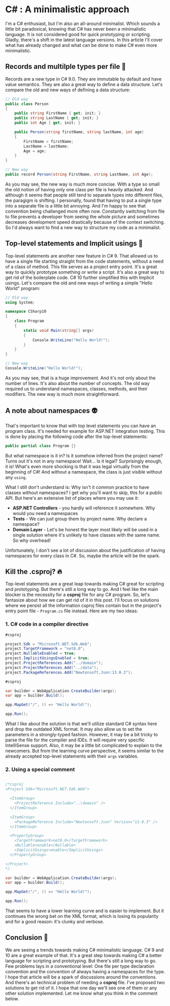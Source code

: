 # C# : A minimalistic approach

I'm a C# enthusiast, but I'm also an all-around minimalist. Which sounds a little bit paradoxical, knowing that C# has never been a minimalistic language. It is not considered good for quick prototyping or scripting. Gladly, there's a shift in the latest language versions. In this article I'll cover what has already changed and what can be done to make C# even more minimalistic.

## Records and multilple types per file :page_facing_up:

Records are a new type in C# 9.0. They are immutable by default and have value semantics. They are also a great way to define a data structure. Let's compare the old and new ways of defining a data structure:

```csharp
// Old way
public class Person
{
    public string FirstName { get; init; }
    public string LastName { get; init; }
    public int Age { get; init; }

    public Person(string firstName, string lastName, int age)
    {
        FirstName = firstName;
        LastName = lastName;
        Age = age;
    }
}

// New way
public record Person(string FirstName, string LastName, int Age);
```

As you may see, the new way is much more concise. With a type so small the old notion of having only one class per file is heavily attacked. And although it seems that people still tend to separate types into different files, the paragigm is shifting. I personally, found that having to put a single type into a separate file is a little bit annoying. And I'm happy to see that convention being challenged more often now. Constantly switching from file to file prevents a developer from seeing the whole picture and sometimes decreases development speed drastically because of the context switching. So I'd always want to find a new way to structure my code as a minimalist.

## Top-level statements and Implicit usings :rocket:

Top-level statements are another new feature in C# 9. That allowed us to have a single file starting straight from the code statements, without a need of a class of method. This file serves as a project entry point. It's a great way to quickly prototype something or write a script. It's also a great way to get rid of the boilerplate code. C# 10 further simplified this with Implicit usings. Let's compare the old and new ways of writing a simple "Hello World" program:

```csharp
// Old way
using System;

namespace CSharp10
{
    class Program
    {
        static void Main(string[] args)
        {
            Console.WriteLine("Hello World!");
        }
    }
}
```

```csharp
// New way
Console.WriteLine("Hello World!");
```

As you may see, that is a huge improvement. And it's not only about the number of lines. It's also about the number of concepts. The old way required us to understand namespaces, classes, methods, and their modifiers. The new way is much more straightforward.

## A note about namespaces :alien:

That's important to know that with top level statements you can have an program class. It's needed for example for ASP.NET Integration testing. This is done by placing the following code after the top-level statements:

```csharp
public partial class Program {}
```

But what namespace is it in? Is it somehow inferred from the project name? Turns out it's not in any namespace! Wait... Is it legal? Surprisingly enough, it is! What's even more shocking is that it was legal virtually from the beginning of C#! And without a namespace, the class is just visible without any `using`.

What I still don't understand is: Why isn't it common practice to have classes without namespaces? I get why you'll want to skip, this for a public API. But here's an extensive list of places where you may use it:
- **ASP.NET Controllers** - you hardly will reference it somewhere. Why would you need a namespaces
- **Tests** - We can just group them by project name. Why declare a namespace?
- **Domain Layer** - Let's be honest the layer most likely will be used in a single solution where it's unlikely to have classes with the same name. So why overhead!

Unfortunately, I don't see a lot of discussion about the justification of having namespaces for every class in C#. So, maybe the article will be the spark.

## Kill the .csproj? :fire:

Top-level statements are a great leap towards making C# great for scripting and prototyping. But there's still a long way to go. And I feel like the main blocker is the necessity for a **csproj** file for any C# program. So, let's fantasize about how we can get rid of it in this post. I'll focus on solutions where we persist all the information csproj files contain but in the project's entry point file - `Program.cs` file instead. Here are my two ideas:

### 1. C# code in a compiler directive

```csharp
#csproj

project.Sdk = "Microsoft.NET.Sdk.Web";
project.TargetFramework = "net8.0";
project.NullableEnabled = true;
project.ImplicitUsingsEnabled = true;
project.ProjectReferences.Add("../domain");
project.ProjectReferences.Add("../data");
project.PackageReferences.Add("Newtonsoft.Json:13.0.3");

#csproj

var builder = WebApplication.CreateBuilder(args);
var app = builder.Build();

app.MapGet("/", () => "Hello World!");

app.Run();
```

What I like about the solution is that we'll utilize standard C# syntax here and drop the outdated XML format. It may also allow us to set the parameters in a strongly-typed fashion. However, it may be a bit tricky to parse the file for the compiler and IDEs. It will require very specific IntelliSense support. Also, it may be a little bit complicated to explain to the newcomers. But from the learning curve perspective, it seems similar to the already accepted top-level statements with their `args` variables.

### 2. Using a special comment

```csharp

/*csproj
<Project Sdk="Microsoft.NET.Sdk.Web">

  <ItemGroup>
    <ProjectReference Include="..\domain" />
  </ItemGroup>

  <ItemGroup>
    <PackageReference Include="Newtonsoft.Json" Version="13.0.3" />
  </ItemGroup>

  <PropertyGroup>
    <TargetFramework>net8.0</TargetFramework>
    <Nullable>enable</Nullable>
    <ImplicitUsings>enable</ImplicitUsings>
  </PropertyGroup>

</Project>
*/

var builder = WebApplication.CreateBuilder(args);
var app = builder.Build();

app.MapGet("/", () => "Hello World!");

app.Run();
```

That seems to have a lower learning curve and is easier to implement. But it continues the wrong bet on the XML format, which is losing its popularity and for a good reason: it's clunky and verbose.

## Conclusion :tada:

We are seeing a trends towards making C# minimalistic language. C# 9 and 10 are a great example of that. It's a great step towards making C# a better language for scripting and prototyping. But there's still a long way to go. Few problems lays in a conventional level: One file per type declaration convention and the convention of always having a namespaces for the type. I hope that article will be a spark of discussions around the conventions. And there's an technical problem of needing a **csproj** file. I've proposed two solutions to get rid of it. I hope that one day we'll see one of them or any other solution implemented. Let me know what you think in the comment below.